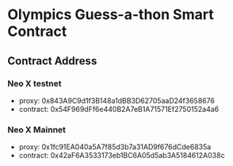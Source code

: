 # Olympics Guess-a-thon Smart Contract

## Contract Address

### Neo X testnet

- proxy: 0x843A9C9d1f3B148a1dBB3D62705aaD24f3658676
- contract: 0x54F969dFf6e440B2A7eB1A71571Ef2750152a4a6

### Neo X Mainnet

- proxy: 0x1fc91EA040a5A7f85d3b7a31AD9f676dCde6835a
- contract: 0x42aF6A3533173eb1BC6A05d5ab3A5184612A038c
